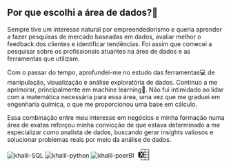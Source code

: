 ## Por que escolhi a área de dados?🤔
Sempre tive um interesse natural por empreendedorismo e queria aprender a fazer pesquisas de mercado baseadas em dados, avaliar melhor o feedback dos clientes e identificar tendências. Foi assim que comecei a pesquisar sobre os profissionais atuantes na área de dados e as ferramentas que utilizam.

Com o passar do tempo, aprofundei-me no estudo das ferramentas💻 de manipulação, visualização e análise exploratória de dados. Continuo a me aprimorar, principalmente em machine learning🤖. Não fui intimidado ao lidar com a matemática necessária para essa área, uma vez que me graduei em engenharia química, o que me proporcionou uma base em cálculo.

Essa combinação entre meu interesse em negócios e minha formação numa área de exatas reforçou minha convicção de que estava determinado a me especializar como analista de dados, buscando gerar insights valiosos e solucionar problemas reais por meio da análise de dados.

<div>
  <img align="center" alt="khalil-SQL" height="30 width="40" src="https://cdn.jsdelivr.net/gh/devicons/devicon@latest/icons/azuresqldatabase/azuresqldatabase-original.svg" />
  <img align="center" alt="khalil-python" height="30 width="40" src="https://cdn.jsdelivr.net/gh/devicons/devicon@latest/icons/python/python-original.svg" />
  <img align="center" alt="khalil-poerBI" height="30 width="40" src="https://raw.githubusercontent.com/microsoft/PowerBI-Icons/main/SVG/Power-BI.svg"/>
  <img align="center" alt="khalil-excel" height="30 width="40" src="https://raw.githubusercontent.com/microsoft/PowerBI-Icons/main/SVG/Excel-Workbook.svg"/>
</div>
